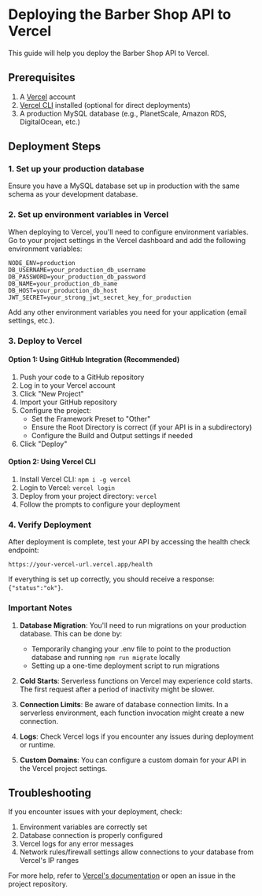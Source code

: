 # Deploying the Barber Shop API to Vercel

This guide will help you deploy the Barber Shop API to Vercel.

## Prerequisites

1. A [Vercel](https://vercel.com) account
2. [Vercel CLI](https://vercel.com/cli) installed (optional for direct deployments)
3. A production MySQL database (e.g., PlanetScale, Amazon RDS, DigitalOcean, etc.)

## Deployment Steps

### 1. Set up your production database

Ensure you have a MySQL database set up in production with the same schema as your development database.

### 2. Set up environment variables in Vercel

When deploying to Vercel, you'll need to configure environment variables. Go to your project settings in the Vercel dashboard and add the following environment variables:

```
NODE_ENV=production
DB_USERNAME=your_production_db_username
DB_PASSWORD=your_production_db_password
DB_NAME=your_production_db_name
DB_HOST=your_production_db_host
JWT_SECRET=your_strong_jwt_secret_key_for_production
```

Add any other environment variables you need for your application (email settings, etc.).

### 3. Deploy to Vercel

#### Option 1: Using GitHub Integration (Recommended)

1. Push your code to a GitHub repository
2. Log in to your Vercel account
3. Click "New Project"
4. Import your GitHub repository
5. Configure the project:
   - Set the Framework Preset to "Other"
   - Ensure the Root Directory is correct (if your API is in a subdirectory)
   - Configure the Build and Output settings if needed
6. Click "Deploy"

#### Option 2: Using Vercel CLI

1. Install Vercel CLI: `npm i -g vercel`
2. Login to Vercel: `vercel login`
3. Deploy from your project directory: `vercel`
4. Follow the prompts to configure your deployment

### 4. Verify Deployment

After deployment is complete, test your API by accessing the health check endpoint:

```
https://your-vercel-url.vercel.app/health
```

If everything is set up correctly, you should receive a response: `{"status":"ok"}`.

### Important Notes

1. **Database Migration**: You'll need to run migrations on your production database. This can be done by:
   - Temporarily changing your .env file to point to the production database and running `npm run migrate` locally
   - Setting up a one-time deployment script to run migrations

2. **Cold Starts**: Serverless functions on Vercel may experience cold starts. The first request after a period of inactivity might be slower.

3. **Connection Limits**: Be aware of database connection limits. In a serverless environment, each function invocation might create a new connection.

4. **Logs**: Check Vercel logs if you encounter any issues during deployment or runtime.

5. **Custom Domains**: You can configure a custom domain for your API in the Vercel project settings.

## Troubleshooting

If you encounter issues with your deployment, check:

1. Environment variables are correctly set
2. Database connection is properly configured
3. Vercel logs for any error messages
4. Network rules/firewall settings allow connections to your database from Vercel's IP ranges

For more help, refer to [Vercel's documentation](https://vercel.com/docs) or open an issue in the project repository. 